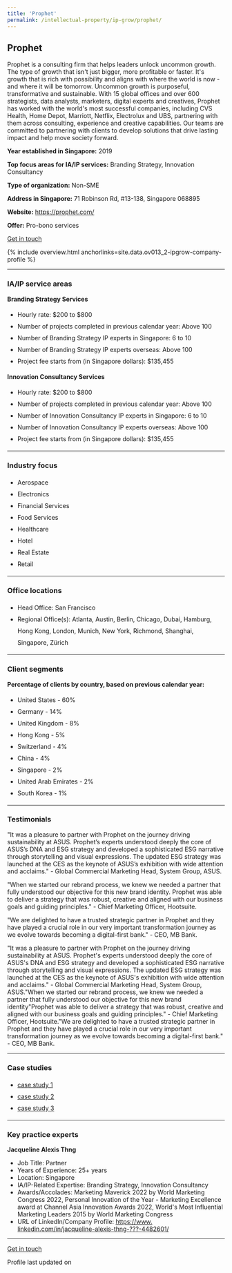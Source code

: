 ```yaml
---
title: 'Prophet'
permalink: /intellectual-property/ip-grow/prophet/
---
```


## Prophet

Prophet is a consulting firm that helps leaders unlock uncommon growth. The type of growth that isn't just bigger, more profitable or faster. It's growth that is rich with possibility and aligns with where the world is now - and where it will be tomorrow. Uncommon growth is purposeful, transformative and sustainable.
With 15 global offices and over 600 strategists, data analysts, marketers, digital experts and creatives, Prophet has worked with the world's most successful companies, including CVS Health, Home Depot, Marriott, Netflix, Electrolux and UBS, partnering with them across consulting, experience and creative capabilities. Our teams are committed to partnering with clients to develop solutions that drive lasting impact and help move society forward.

<b>Year established in Singapore:</b> 2019

<b>Top focus areas for IA/IP services:</b> Branding Strategy, Innovation Consultancy

<b>Type of organization:</b> Non-SME

<b>Address in Singapore:</b> 71 Robinson Rd, #13-138, Singapore 068895

<b>Website:</b> <a href='https://prophet.com/'>https://prophet.com/</a>

<b>Offer:</b> Pro-bono services

<a class='btn' href='https://form.gov.sg/6564095075c7100011b8e498' target='_blank' rel='noopener'>Get in touch</a>

{% include overview.html anchorlinks=site.data.ov013_2-ipgrow-company-profile %}

---
<a name='ip-related-service-areas'></a>
### IA/IP service areas

**Branding Strategy Services**

<ul>
<li style='line-height: 27px; margin: 0px 0px !important'>Hourly rate:  $200 to $800</li>
<li style='line-height: 27px; margin: 0px 0px !important'>Number of projects completed in previous calendar year: Above 100</li>
<li style='line-height: 27px; margin: 0px 0px !important'>Number of Branding Strategy IP experts in Singapore: 6 to 10</li>
<li style='line-height: 27px; margin: 0px 0px !important'>Number of Branding Strategy IP experts overseas: Above 100</li>
<li style='line-height: 27px; margin: 0px 0px !important'>Project fee starts from (in Singapore dollars):  $135,455</li>
</ul>

**Innovation Consultancy Services**

<ul>
<li style='line-height: 27px; margin: 0px 0px !important'>Hourly rate:  $200 to $800</li>
<li style='line-height: 27px; margin: 0px 0px !important'>Number of projects completed in previous calendar year: Above 100</li>
<li style='line-height: 27px; margin: 0px 0px !important'>Number of Innovation Consultancy IP experts in Singapore: 6 to 10</li>
<li style='line-height: 27px; margin: 0px 0px !important'>Number of Innovation Consultancy IP experts overseas: Above 100</li>
<li style='line-height: 27px; margin: 0px 0px !important'>Project fee starts from (in Singapore dollars):  $135,455</li>
</ul>

---
<a name='industry-focus'></a>
### Industry focus

<ul><li style='line-height: 27px; margin: 0px 0px !important'> Aerospace</li><li style='line-height: 27px; margin: 0px 0px !important'>Electronics</li><li style='line-height: 27px; margin: 0px 0px !important'>Financial Services</li><li style='line-height: 27px; margin: 0px 0px !important'>Food Services</li><li style='line-height: 27px; margin: 0px 0px !important'>Healthcare</li><li style='line-height: 27px; margin: 0px 0px !important'>Hotel</li><li style='line-height: 27px; margin: 0px 0px !important'>Real Estate</li><li style='line-height: 27px; margin: 0px 0px !important'>Retail</li></ul>

---
<a name='office-locations'></a>
### Office locations

<ul><li style='line-height: 27px; margin: 0px 0px !important'> Head Office: San Francisco</li><li style='line-height: 27px; margin: 0px 0px !important'>Regional Office(s): Atlanta, Austin, Berlin, Chicago, Dubai, Hamburg, Hong Kong, London, Munich, New York, Richmond, Shanghai, Singapore, Z&uuml;rich</li></ul>

---
<a name='client-segments'></a>
### Client segments

**Percentage of clients by country, based on previous calendar year:**

<ul><li style='line-height: 27px; margin: 0px 0px !important'> United States - 60%</li><li style='line-height: 27px; margin: 0px 0px !important'>Germany - 14%</li><li style='line-height: 27px; margin: 0px 0px !important'>United Kingdom - 8%</li><li style='line-height: 27px; margin: 0px 0px !important'>Hong Kong - 5%</li><li style='line-height: 27px; margin: 0px 0px !important'>Switzerland - 4%</li><li style='line-height: 27px; margin: 0px 0px !important'>China - 4%</li><li style='line-height: 27px; margin: 0px 0px !important'>Singapore - 2%</li><li style='line-height: 27px; margin: 0px 0px !important'>United Arab Emirates - 2%</li><li style='line-height: 27px; margin: 0px 0px !important'>South Korea - 1%</li></ul>

---
<a name='testimonials'></a>
### Testimonials

"It was a pleasure to partner with Prophet on the journey driving sustainability at ASUS. Prophet’s experts understood deeply the core of ASUS’s DNA and ESG strategy and developed a sophisticated ESG narrative through storytelling and visual expressions. The updated ESG strategy was launched at the CES as the keynote of ASUS’s exhibition with wide attention and acclaims." - Global Commercial Marketing Head, System Group, ASUS.

"When we started our rebrand process, we knew we needed a partner that fully understood our objective for this new brand identity. Prophet was able to deliver a strategy that was robust, creative and aligned with our business goals and guiding principles." - Chief Marketing Officer, Hootsuite.

"We are delighted to have a trusted strategic partner in Prophet and they have played a crucial role in our very important transformation journey as we evolve towards becoming a digital-first bank." - CEO, MB Bank.

"It was a pleasure to partner with Prophet on the journey driving sustainability at ASUS. Prophet's experts understood deeply the core of ASUS's DNA and ESG strategy and developed a sophisticated ESG narrative through storytelling and visual expressions. The updated ESG strategy was launched at the CES as the keynote of ASUS's exhibition with wide attention and acclaims." - Global Commercial Marketing Head, System Group, ASUS."When we started our rebrand process, we knew we needed a partner that fully understood our objective for this new brand identity"Prophet was able to deliver a strategy that was robust, creative and aligned with our business goals and guiding principles." - Chief Marketing Officer, Hootsuite."We are delighted to have a trusted strategic partner in Prophet and they have played a crucial role in our very important transformation journey as we evolve towards becoming a digital-first bank." - CEO, MB Bank.

---
<a name='case-studies'></a>
### Case studies

<ul><li style='line-height: 27px; margin: 0px 0px !important'> <a href="https://prophet.com/case-studies/mb-bank/" target="_blank" rel="noopener">case study 1</a></li><li style='line-height: 27px; margin: 0px 0px !important'><a href="https://prophet.com/case-studies/asus/" target="_blank" rel="noopener">case study 2</a></li><li style='line-height: 27px; margin: 0px 0px !important'><a href="https://prophet.com/case-studies/josun-hotels-resorts/" target="_blank" rel="noopener">case study 3</a></li></ul>

---
<a name='key-practice-experts'></a>
### Key practice experts

**Jacqueline Alexis Thng**

- Job Title: Partner
- Years of Experience: 25+ years
- Location: Singapore
- IA/IP-Related Expertise: Branding Strategy, Innovation Consultancy
- Awards/Accolades: Marketing Maverick 2022 by World Marketing Congress 2022, Personal Innovation of the Year - Marketing Excellence award at Channel Asia Innovation Awards 2022, World's Most Influential Marketing Leaders 2015 by World Marketing Congress
- URL of LinkedIn/Company Profile: <a href="https://www.linkedin.com/in/jacqueline-alexis-thng-%E6%B1%A4%E6%B7%91%E5%85%B0-4482601/" target="_blank" rel="noopener">https://www. linkedin.com/in/jacqueline-alexis-thng-???-4482601/</a>


---
<p>
<a class='btn' href='https://form.gov.sg/6564095075c7100011b8e498' target='_blank' rel='noopener'>Get in touch</a>
</p>
Profile last updated on 
